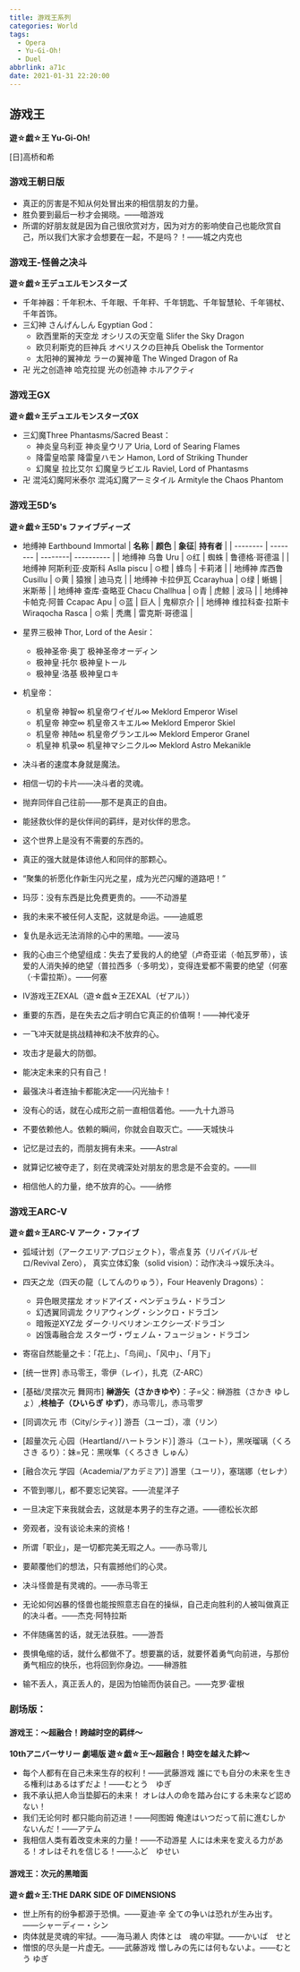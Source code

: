 ```yaml
---
title: 游戏王系列
categories: World
tags:
  - Opera
  - Yu-Gi-Oh!
  - Duel
abbrlink: a71c
date: 2021-01-31 22:20:00
---
```


## 游戏王

**遊☆戯☆王 Yu-Gi-Oh!**

[日]高桥和希

### 游戏王朝日版

- 真正的厉害是不知从何处冒出来的相信朋友的力量。
- 胜负要到最后一秒才会揭晓。——暗游戏
- 所谓的好朋友就是因为自己很欣赏对方，因为对方的影响使自己也能欣赏自己，所以我们大家才会想要在一起，不是吗？！——城之内克也

### 游戏王-怪兽之决斗

**遊☆戯☆王デュエルモンスターズ**

- 千年神器：千年积木、千年眼、千年秤、千年钥匙、千年智慧轮、千年锡杖、千年首饰。
- 三幻神 さんげんしん Egyptian God：
  - 欧西里斯的天空龙 オシリスの天空竜  Slifer the Sky Dragon
  - 欧贝利斯克的巨神兵  オベリスクの巨神兵  Obelisk the Tormentor
  - 太阳神的翼神龙 ラーの翼神竜  The Winged Dragon of Ra
- 卍 光之创造神 哈克拉提 光の创造神 ホルアクティ

### 游戏王GX

**遊☆戯☆王デュエルモンスターズGX**

- 三幻魔Three Phantasms/Sacred Beast：
  - 神炎皇乌利亚 神炎皇ウリア Uria, Lord of Searing Flames
  - 降雷皇哈蒙 降雷皇ハモン Hamon, Lord of Striking Thunder
  - 幻魔皇 拉比艾尔 幻魔皇ラビエル Raviel, Lord of Phantasms
- 卍 混沌幻魔阿米泰尔 混沌幻魔アーミタイル Armityle the Chaos Phantom

### 游戏王5D’s

**遊☆戯☆王5D's ファイブディーズ**

- 地缚神 Earthbound Immortal
| **名称** | **颜色** | **象征**| **持有者** |
| -------- | -------- | --------| ---------- |
| 地缚神 乌鲁  Uru                        | ⊙红 | 蜘蛛 | 鲁德格·哥德温 |
| 地缚神 阿斯利亚·皮斯科  Aslla piscu      | ⊙橙 | 蜂鸟 | 卡莉渚       |
| 地缚神 库西鲁  Cusillu                  | ⊙黄 | 猿猴 | 迪马克        |
| 地缚神 卡拉伊瓦  Ccarayhua              | ⊙绿 | 蜥蜴 | 米斯蒂        |
| 地缚神 查库·查略亚  Chacu Challhua      | ⊙青 | 虎鲸 | 波马          |
| 地缚神 卡帕克·阿普 Ccapac  Apu          | ⊙蓝 | 巨人 | 鬼柳京介      |
| 地缚神 维拉科查·拉斯卡 Wiraqocha  Rasca | ⊙紫 | 秃鹰 | 雷克斯·哥德温 |
- 星界三极神 Thor, Lord of the Aesir：
  - 极神圣帝·奥丁 极神圣帝オーディン
  - 极神皇·托尔 极神皇トール
  - 极神皇·洛基 极神皇ロキ
- 机皇帝：
  - 机皇帝 神智∞ 机皇帝ワイゼル∞ Meklord Emperor Wisel
  - 机皇帝 神空∞ 机皇帝スキエル∞ Meklord Emperor Skiel
  - 机皇帝 神陆∞ 机皇帝グランエル∞ Meklord Emperor Granel
  - 机皇神 机录∞ 机皇神マシニクル∞ Meklord Astro Mekanikle
  
- 决斗者的速度本身就是魔法。
- 相信一切的卡片——决斗者的灵魂。
- 抛弃同伴自己往前——那不是真正的自由。
- 能拯救伙伴的是伙伴间的羁绊，是对伙伴的思念。
- 这个世界上是没有不需要的东西的。
- 真正的强大就是体谅他人和同伴的那颗心。
- “聚集的祈愿化作新生闪光之星，成为光芒闪耀的道路吧！”
- 玛莎：没有东西是比免费更贵的。——不动游星
- 我的未来不被任何人支配，这就是命运。——迪威恩
- 复仇是永远无法消除的心中的黑暗。——波马
- 我的心由三个绝望组成：失去了爱我的人的绝望（卢奇亚诺（·帕瓦罗蒂），该爱的人消失掉的绝望（普拉西多（·多明戈），变得连爱都不需要的绝望（何塞（·卡雷拉斯）。——何塞
- Ⅳ游戏王ZEXAL（遊☆戯☆王ZEXAL（ゼアル））
- 重要的东西，是在失去之后才明白它真正的价值啊！——神代凌牙
- 一飞冲天就是挑战精神和决不放弃的心。
- 攻击才是最大的防御。
- 能决定未来的只有自己！
- 最强决斗者连抽卡都能决定——闪光抽卡！
- 没有心的话，就在心成形之前一直相信着他。——九十九游马
- 不要依赖他人。依赖的瞬间，你就会自取灭亡。——天城快斗
- 记忆是过去的，而朋友拥有未来。——Astral
- 就算记忆被夺走了，刻在灵魂深处对朋友的思念是不会变的。——Ⅲ
- 相信他人的力量，绝不放弃的心。——纳修

### 游戏王ARC-V

**遊☆戯☆王ARC-V アーク・ファイブ**

- 弧域计划（アークエリア·プロジェクト），零点复苏（リバイバル·ゼロ/Revival Zero），
  真实立体幻象（solid vision）：动作决斗→娱乐决斗。

- 四天之龙（四天の龍（してんのりゅう），Four Heavenly Dragons）：
  - 异色眼灵摆龙 オッドアイズ・ペンデュラム・ドラゴン
  - 幻透翼同调龙 クリアウィング・シンクロ・ドラゴン
  - 暗叛逆XYZ龙 ダーク·リベリオン·エクシーズ·ドラゴン
  - 凶饿毒融合龙 スターヴ・ヴェノム・フュージョン・ドラゴン
- 寄宿自然能量之卡：「花上」、「鸟间」、「风中」、「月下」

- [统一世界] 赤马零王，零伊（レイ），扎克（Z-ARC）
- [基础/灵摆次元 舞网市] **榊游矢（さかきゆや）**：子=父：榊游胜（さかき ゆしょ）,**柊柚子（ひいらぎ ゆず）**，赤马零儿，赤马零罗
- [同调次元 市（City/シティ）] 游吾（ユーゴ），凛（リン）
- [超量次元 心园（Heartland/ハートランド）] 游斗（ユート），黑咲瑠璃（くろさき るり）：妹=兄：黑咲隼（くろさき しゅん）
- [融合次元 学园（Academia/アカデミア）] 游里（ユーリ），塞瑞娜（セレナ）

- 不管到哪儿，都不要忘记笑容。——流星洋子
- 一旦决定下来我就会去，这就是本男子的生存之道。——德松长次郎
- 旁观者，没有谈论未来的资格！
- 所谓「职业」，是一切都完美无瑕之人。——赤马零儿
- 要颠覆他们的想法，只有震撼他们的心灵。
- 决斗怪兽是有灵魂的。——赤马零王
- 无论如何凶暴的怪兽也能按照意志自在的操纵，自己走向胜利的人被叫做真正的决斗者。——杰克·阿特拉斯
- 不伴随痛苦的话，就无法获胜。——游吾
- 畏惧龟缩的话，就什么都做不了。想要赢的话，就要怀着勇气向前进，与那份勇气相应的快乐，也将回到你身边。——榊游胜
- 输不丢人，真正丢人的，是因为怕输而伪装自己。——克罗·霍根

### 剧场版：
#### 游戏王：～超融合！跨越时空的羁绊～

**10thアニバーサリー 劇場版 遊☆戯☆王～超融合！時空を越えた絆～**

- 每个人都有在自己未来生存的权利！——武藤游戏
  誰にでも自分の未来を生きる権利はあるはずだよ！——むとう　ゆぎ
- 我不承认把人命当垫脚石的未来！
  オレは人の命を踏み台にする未来など認めない！
- 我们无论何时 都只能向前迈进！——阿图姆
  俺達はいつだって前に進むしかないんだ！——アテム
- 我相信人类有着改变未来的力量！——不动游星
  人には未来を変える力がある！オレはそれを信じる！——ふど　ゆせい

#### 游戏王：次元的黑暗面

**遊☆戯☆王:THE DARK SIDE OF DIMENSIONS**

- 世上所有的纷争都源于恐惧。——夏迪·辛
  全ての争いは恐れが生み出す。——シャーディー・シン
- 肉体就是灵魂的牢狱。——海马濑人
  肉体とは　魂の牢獄。——かいば　せと
- 憎恨的尽头是一片虚无。——武藤游戏
  憎しみの先には何もないよ。——むとう ゆぎ
